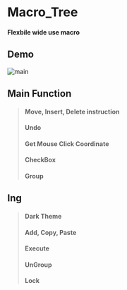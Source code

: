 # Macro_Tree
#### Flexbile wide use macro

## Demo
![main](https://user-images.githubusercontent.com/110750614/211150674-dfd5aa99-2ea1-47f3-839d-2494f83ab985.gif)

## Main Function
> #### Move, Insert, Delete instruction
> #### Undo
> #### Get Mouse Click Coordinate
> #### CheckBox
> #### Group

## Ing
> #### Dark Theme
> #### Add, Copy, Paste
> #### Execute
> #### UnGroup
> #### Lock
